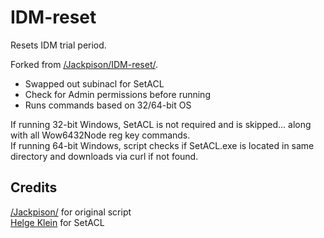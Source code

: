 # IDM-reset

Resets IDM trial period.

Forked from [/Jackpison/IDM-reset/](https://github.com/Jackpison/IDM-reset/). 
* Swapped out subinacl for SetACL
* Check for Admin permissions before running
* Runs commands based on 32/64-bit OS  

If running 32-bit Windows, SetACL is not required and is skipped... along with all Wow6432Node reg key commands.  
If running 64-bit Windows, script checks if SetACL.exe is located in same directory and downloads via curl if not found. 

## Credits
[/Jackpison/](https://github.com/Jackpison/IDM-reset/) for original script  
[Helge Klein](https://helgeklein.com/) for SetACL
